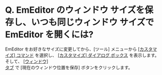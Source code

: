# Q. EmEditor のウィンドウ サイズを保存し、いつも同じウィンドウ サイズで EmEditor を開くには?

EmEditor をお好きなサイズに変更してから、\[ツール\] メニューから [\[カスタマイズ\] コマンド](../../cmd/tools/common_settings) を選択し、 [\[カスタマイズ\] ダイアログ ボックス](../../dlg/customize/index) を表示します。そして、 [\[ウィンドウ\] \
タブ](../../dlg/customize/window/index) で \[現在のウィンドウ位置を保存\]
ボタンをクリックします。
